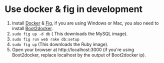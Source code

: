 # Use docker & fig in development
1. Install [Docker](https://www.docker.com/) & [Fig](http://www.fig.sh/), if you are using Windows or Mac, you also need to install [Boot2docker](http://boot2docker.io/).
2. `sudo fig up -d db` ( This downloads the MySQL image).
3. `sudo fig run web rake db:setup`
4. `sudo fig up` (This downloads the Ruby image).
5. Open your browser at http://localhost:3000 (if you're using Boot2docker, replace localhost by the output of Boot2docker ip).
